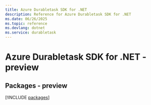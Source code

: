 ```yaml
---
title: Azure Durabletask SDK for .NET
description: Reference for Azure Durabletask SDK for .NET
ms.date: 06/26/2025
ms.topic: reference
ms.devlang: dotnet
ms.service: durabletask
---
```

# Azure Durabletask SDK for .NET - preview
## Packages - preview
[!INCLUDE [packages](durabletask-index.md)]